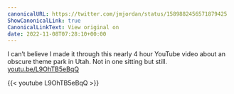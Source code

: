 ```yaml
---
canonicalURL: https://twitter.com/jmjordan/status/1589882456571879425
ShowCanonicalLink: true
CanonicalLinkText: View original on
date: 2022-11-08T07:28:10+00:00
---
```

I can’t believe I made it through this nearly 4 hour YouTube video about an obscure theme park in Utah. Not in one sitting but still. [youtu.be/L9OhTB5eBqQ](https://youtu.be/L9OhTB5eBqQ)

{{< youtube L9OhTB5eBqQ >}}